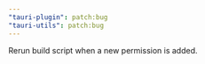 ```yaml
---
"tauri-plugin": patch:bug
"tauri-utils": patch:bug
---
```


Rerun build script when a new permission is added.
